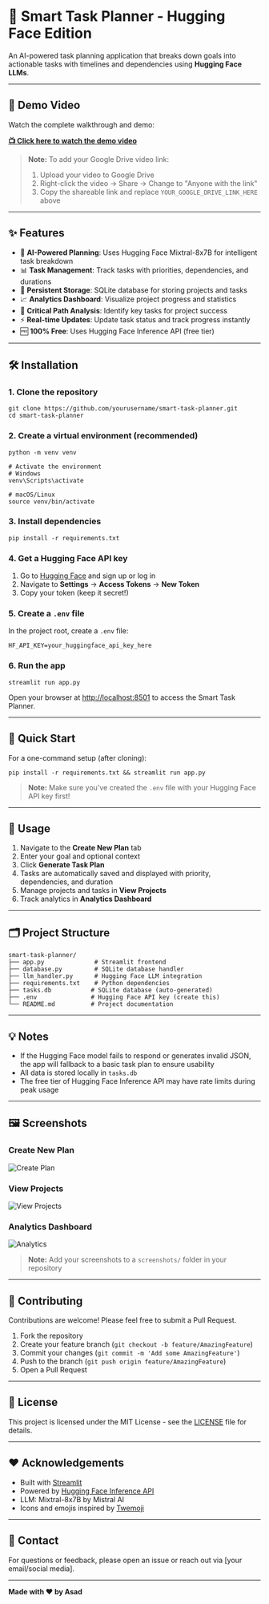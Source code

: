 # 🚀 Smart Task Planner - Hugging Face Edition

An AI-powered task planning application that breaks down goals into actionable tasks with timelines and dependencies using **Hugging Face LLMs**.

---

## 🎥 Demo Video

Watch the complete walkthrough and demo:

**[📺 Click here to watch the demo video](https://drive.google.com/file/d/1DOYwmD_IrLN2hJNQVGm2JTt8E7hEY9wT/view?usp=sharing)**

> **Note:** To add your Google Drive video link:
> 1. Upload your video to Google Drive
> 2. Right-click the video → Share → Change to "Anyone with the link"
> 3. Copy the shareable link and replace `YOUR_GOOGLE_DRIVE_LINK_HERE` above

---

## ✨ Features

- 🤖 **AI-Powered Planning**: Uses Hugging Face Mixtral-8x7B for intelligent task breakdown  
- 📊 **Task Management**: Track tasks with priorities, dependencies, and durations  
- 💾 **Persistent Storage**: SQLite database for storing projects and tasks  
- 📈 **Analytics Dashboard**: Visualize project progress and statistics  
- 🎯 **Critical Path Analysis**: Identify key tasks for project success  
- ⚡ **Real-time Updates**: Update task status and track progress instantly  
- 🆓 **100% Free**: Uses Hugging Face Inference API (free tier)  

---

## 🛠️ Installation

### 1. Clone the repository

```
git clone https://github.com/yourusername/smart-task-planner.git
cd smart-task-planner
```

### 2. Create a virtual environment (recommended)

```
python -m venv venv

# Activate the environment
# Windows
venv\Scripts\activate

# macOS/Linux
source venv/bin/activate
```

### 3. Install dependencies

```
pip install -r requirements.txt
```

### 4. Get a Hugging Face API key

1. Go to [Hugging Face](https://huggingface.co/) and sign up or log in
2. Navigate to **Settings** → **Access Tokens** → **New Token**
3. Copy your token (keep it secret!)

### 5. Create a `.env` file

In the project root, create a `.env` file:

```
HF_API_KEY=your_huggingface_api_key_here
```

### 6. Run the app

```
streamlit run app.py
```

Open your browser at [http://localhost:8501](http://localhost:8501) to access the Smart Task Planner.

---

## 🚀 Quick Start

For a one-command setup (after cloning):

```
pip install -r requirements.txt && streamlit run app.py
```

> **Note:** Make sure you've created the `.env` file with your Hugging Face API key first!

---

## 📖 Usage

1. Navigate to the **Create New Plan** tab
2. Enter your goal and optional context
3. Click **Generate Task Plan**
4. Tasks are automatically saved and displayed with priority, dependencies, and duration
5. Manage projects and tasks in **View Projects**
6. Track analytics in **Analytics Dashboard**

---

## 🗂️ Project Structure

```
smart-task-planner/
├── app.py              # Streamlit frontend
├── database.py         # SQLite database handler
├── llm_handler.py      # Hugging Face LLM integration
├── requirements.txt    # Python dependencies
├── tasks.db           # SQLite database (auto-generated)
├── .env               # Hugging Face API key (create this)
└── README.md          # Project documentation
```

---

## 💡 Notes

- If the Hugging Face model fails to respond or generates invalid JSON, the app will fallback to a basic task plan to ensure usability
- All data is stored locally in `tasks.db`
- The free tier of Hugging Face Inference API may have rate limits during peak usage

---

## 🖼️ Screenshots

### Create New Plan
![Create Plan](screenshots/create_plan.png)

### View Projects
![View Projects](screenshots/view_projects.png)

### Analytics Dashboard
![Analytics](screenshots/analytics.png)

> **Note:** Add your screenshots to a `screenshots/` folder in your repository

---

## 🤝 Contributing

Contributions are welcome! Please feel free to submit a Pull Request.

1. Fork the repository
2. Create your feature branch (`git checkout -b feature/AmazingFeature`)
3. Commit your changes (`git commit -m 'Add some AmazingFeature'`)
4. Push to the branch (`git push origin feature/AmazingFeature`)
5. Open a Pull Request

---

## 📝 License

This project is licensed under the MIT License - see the [LICENSE](LICENSE) file for details.

---

## ❤️ Acknowledgements

- Built with [Streamlit](https://streamlit.io/)
- Powered by [Hugging Face Inference API](https://huggingface.co/inference-api)
- LLM: Mixtral-8x7B by Mistral AI
- Icons and emojis inspired by [Twemoji](https://twemoji.twitter.com/)

---

## 📧 Contact

For questions or feedback, please open an issue or reach out via [your email/social media].

---

**Made with ❤️ by Asad**
```
```

